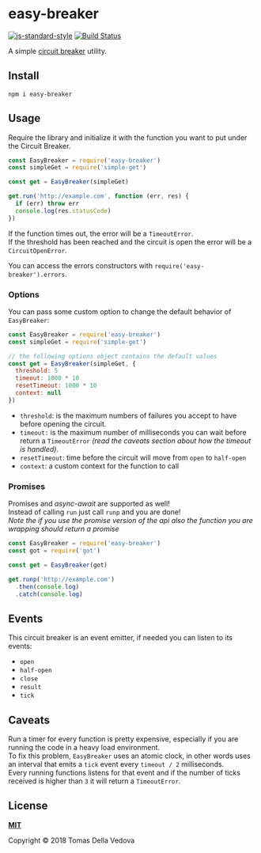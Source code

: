 # easy-breaker

[![js-standard-style](https://img.shields.io/badge/code%20style-standard-brightgreen.svg?style=flat)](http://standardjs.com/)  [![Build Status](https://travis-ci.org/delvedor/easy-breaker.svg?branch=master)](https://travis-ci.org/delvedor/easy-breaker)

A simple [circuit breaker](https://martinfowler.com/bliki/CircuitBreaker.html) utility.

<a name="install"></a>
## Install
```
npm i easy-breaker
```

<a name="usage"></a>
## Usage
Require the library and initialize it with the function you want to put under the Circuit Breaker.
```js
const EasyBreaker = require('easy-breaker')
const simpleGet = require('simple-get')

const get = EasyBreaker(simpleGet)

get.run('http://example.com', function (err, res) {
  if (err) throw err
  console.log(res.statusCode)
})
```

If the function times out, the error will be a `TimeoutError`.<br>
If the threshold has been reached and the circuit is open the error will be a `CircuitOpenError`.

You can access the errors constructors with `require('easy-breaker').errors`.

### Options
You can pass some custom option to change the default behavior of `EasyBreaker`:
```js
const EasyBreaker = require('easy-breaker')
const simpleGet = require('simple-get')

// the following options object contains the default values
const get = EasyBreaker(simpleGet, {
  threshold: 5
  timeout: 1000 * 10
  resetTimeout: 1000 * 10
  context: null
})
```

- `threshold`: is the maximum numbers of failures you accept to have before opening the circuit.
- `timeout:` is the maximum number of milliseconds you can wait before return a `TimeoutError` *(read the caveats section about how the timeout is handled)*.
- `resetTimeout`: time before the circuit will move from `open` to `half-open`
- `context`: a custom context for the function to call

<a name="promises"></a>
### Promises
Promises and *async-await* are supported as well!<br/>
Instead of calling `run` just call `runp` and you are done!<br/>
*Note the if you use the promise version of the api also the function you are wrapping should return a promise*

```js
const EasyBreaker = require('easy-breaker')
const got = require('got')

const get = EasyBreaker(got)

get.runp('http://example.com')
  .then(console.log)
  .catch(console.log)
```

<a name="events"></a>
## Events
This circuit breaker is an event emitter, if needed you can listen to its events:
- `open`
- `half-open`
- `close`
- `result`
- `tick`

<a name="caveats"></a>
## Caveats
Run a timer for every function is pretty expensive, especially if you are running the code in a heavy load environment.<br/>
To fix this problem, `EasyBreaker` uses an atomic clock, in other words uses an interval that emits a `tick` event every `timeout / 2` milliseconds.<br>
Every running functions listens for that event and if the number of ticks received is higher than `3` it will return a `TimeoutError`.

<a name="license"></a>
## License
**[MIT](https://github.com/delvedor/easy-breaker/blob/master/LICENSE)**<br>

Copyright © 2018 Tomas Della Vedova
